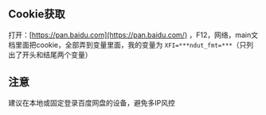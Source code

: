 ## Cookie获取

打开：[https://pan.baidu.com](https://pan.baidu.com/) ，F12，网络，main文档里面把cookie，全部弄到变量里面，我的变量为 `XFI=***ndut_fmt=***`（只列出了开头和结尾两个变量）



## 注意

建议在本地或固定登录百度网盘的设备，避免多IP风控